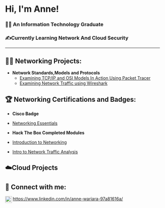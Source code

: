 <h1>Hi, I'm Anne! <br/><h3>👩‍🎓 An Information Technology Graduate <br/><h3>✍️Currently Learning Network And Cloud Security </h3></h1>
<hr>
<h2>👩‍💻 Networking Projects:</h2>

- <b>Network Standards,Models and Protocols </b>
  - [Examining TCP/IP and OSI Models In Action Using Packet Tracer](https://github.com/Anne-Ndiritu/Cisco-Packet-Tracer-Labs/tree/main/TCP/TCP-IP%20AND%20OSI%20MODELS%20IN%20ACTION)
  - [Examining Network Traffic using Wireshark](https://github.com/Anne-Ndiritu/Wireshark-Labs/tree/main/Network%20Traffic%20Analysis)

 <h2>🏆 Networking Certifications and Badges:</h2>
  
  - <b>Cisco Badge</b><br/>
 - [Networking Essentials](https://bit.ly/409TdY3)<br/>
  
 - <b>Hack The Box Completed Modules </b>
 
  - [Introduction to Networking](https://academy.hackthebox.com/achievement/691911/34)
  - [Intro to Network Traffic Analysis](https://academy.hackthebox.com/achievement/691911/81)
  
<h2>☁️Cloud Projects</h2>

<h2> 🤳 Connect with me:</h2>

<img align="left" alt="JoshMadakor | LinkedIn" width="22px" src="https://cdn.jsdelivr.net/npm/simple-icons@v3/icons/linkedin.svg" />https://www.linkedin.com/in/anne-wariara-97a81616a/

